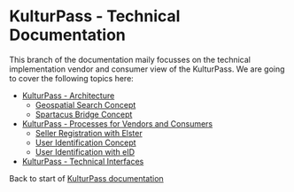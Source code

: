 # KulturPass - Technical Documentation

This branch of the documentation maily focusses on the technical implementation vendor and consumer view of the KulturPass. We are going to cover the following topics here:

* [KulturPass - Architecture](technical-architecture-01.md)
  * [Geospatial Search Concept](geospatial-search-concept.md)
  * [Spartacus Bridge Concept](spartacus-bridge-concept.md)
* [KulturPass - Processes for Vendors and Consumers](technical-processes-and-functions.md)
  * [Seller Registration with Elster](seller-registration-with-elster.md)
  * [User Identification Concept](user-identification-concept.md)
  * [User Identification with eID](user-identification-with-eid.md)
* [KulturPass - Technical Interfaces](technical-interfaces.md)

Back to start of [KulturPass documentation](../README.md)
